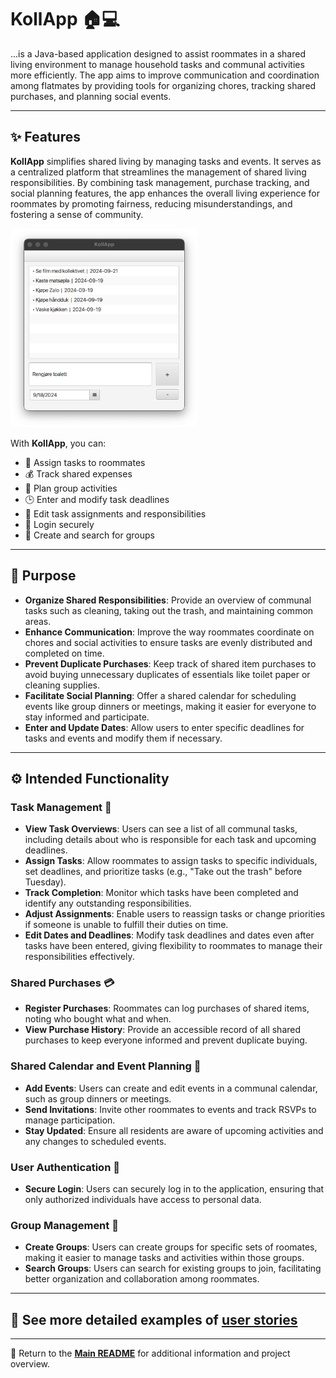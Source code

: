 # KollApp 🏠💻

...is a Java-based application designed to assist roommates in a shared living environment to manage household tasks and communal activities more efficiently. The app aims to improve communication and coordination among flatmates by providing tools for organizing chores, tracking shared purchases, and planning social events.

---

## ✨ Features

**KollApp** simplifies shared living by managing tasks and events. It serves as a centralized platform that streamlines the management of shared living responsibilities. By combining task management, purchase tracking, and social planning features, the app enhances the overall living experience for roommates by promoting fairness, reducing misunderstandings, and fostering a sense of community.

<img src="./img/illustration.png" alt="KollApp Screenshot" style="width: 300px; height=auto;">

With **KollApp**, you can:

- 📝 Assign tasks to roommates
- 💰 Track shared expenses
- 📅 Plan group activities
- 🕒 Enter and modify task deadlines
- 🔧 Edit task assignments and responsibilities
- 🔐 Login securely
- 👥 Create and search for groups

---

## 🎯 Purpose

- **Organize Shared Responsibilities**: Provide an overview of communal tasks such as cleaning, taking out the trash, and maintaining common areas.
- **Enhance Communication**: Improve the way roommates coordinate on chores and social activities to ensure tasks are evenly distributed and completed on time.
- **Prevent Duplicate Purchases**: Keep track of shared item purchases to avoid buying unnecessary duplicates of essentials like toilet paper or cleaning supplies.
- **Facilitate Social Planning**: Offer a shared calendar for scheduling events like group dinners or meetings, making it easier for everyone to stay informed and participate.
- **Enter and Update Dates**: Allow users to enter specific deadlines for tasks and events and modify them if necessary.

---

## ⚙️ Intended Functionality

### Task Management 📝

- **View Task Overviews**: Users can see a list of all communal tasks, including details about who is responsible for each task and upcoming deadlines.
- **Assign Tasks**: Allow roommates to assign tasks to specific individuals, set deadlines, and prioritize tasks (e.g., "Take out the trash" before Tuesday).
- **Track Completion**: Monitor which tasks have been completed and identify any outstanding responsibilities.
- **Adjust Assignments**: Enable users to reassign tasks or change priorities if someone is unable to fulfill their duties on time.
- **Edit Dates and Deadlines**: Modify task deadlines and dates even after tasks have been entered, giving flexibility to roommates to manage their responsibilities effectively.

### Shared Purchases 💳

- **Register Purchases**: Roommates can log purchases of shared items, noting who bought what and when.
- **View Purchase History**: Provide an accessible record of all shared purchases to keep everyone informed and prevent duplicate buying.

### Shared Calendar and Event Planning 📅

- **Add Events**: Users can create and edit events in a communal calendar, such as group dinners or meetings.
- **Send Invitations**: Invite other roommates to events and track RSVPs to manage participation.
- **Stay Updated**: Ensure all residents are aware of upcoming activities and any changes to scheduled events.

### User Authentication 🔐

- **Secure Login**: Users can securely log in to the application, ensuring that only authorized individuals have access to personal data.
  
### Group Management 👥

- **Create Groups**: Users can create groups for specific sets of roomates, making it easier to manage tasks and activities within those groups.
- **Search Groups**: Users can search for existing groups to join, facilitating better organization and collaboration among roommates.

---

## 📖 See more detailed examples of **[user stories](./brukerhistorier.md)**

---

📖 Return to the **[Main README](../readme.md)** for additional information and project overview.